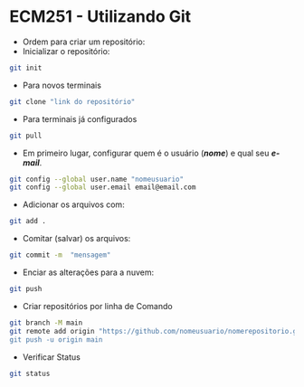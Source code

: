 # ECM251 - Utilizando Git

- Ordem para criar um repositório:
- Inicializar o repositório:
```bash
git init
```

- Para novos terminais
```bash
git clone "link do repositório"
```

- Para terminais já configurados
```bash
git pull
```

- Em primeiro lugar, configurar quem é o usuário (***nome***) e qual seu ***e-mail***.

```bash
git config --global user.name "nomeusuario"
git config --global user.email email@email.com
```

- Adicionar os arquivos com:
```bash
git add .
```
- Comitar (salvar) os arquivos:
```bash
git commit -m  "mensagem"
```

- Enciar as alterações para a nuvem:
```bash
git push
```

- Criar repositórios por linha de Comando
```bash 
git branch -M main
git remote add origin "https://github.com/nomeusuario/nomerepositorio.git
git push -u origin main
```

- Verificar Status
```bash
git status
```
